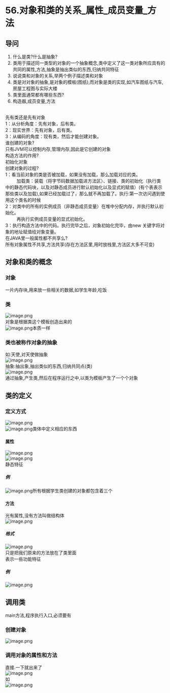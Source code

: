 # 56.对象和类的关系_属性_成员变量_方法

<a name="t2lWX"></a>
## 导问
1. 什么是类?什么是抽象?
  1. 类用于描述同一类型的对象的一个抽象概念,类中定义了这一类对象所应具有的共同的属性,方法,抽象是抽出类似的东西,归纳共同特征
2. 说说类和对象的关系,举两个例子描述类和对象
  1. 类是对对象的抽象,是对象的模板(图纸),而对象是类的实现,如汽车图纸与汽车,房屋工程图与实际大楼
3. 类里面通常都有哪些东西?
  1. 构造器,成员变量,方法


<br />先有类还是先有对象<br />1：从分析角度：先有对象，后有类。<br />2：现实世界：先有对象，后有类。<br />3：从编码的角度：现有类，然后才能创建对象。<br />谁创建的对象?<br />只有JVM可以控制内存,管理内存,因此是它创建的对象<br />构造方法的作用?<br />初始化对象<br />创建对象的过程?<br />1：看当前对象的类是否被加载，如果没有加载，那么加载对应的类。<br />         加载类：装载（将字节码数据加载进方法区）、链接、类的初始化（执行类中的静态代码块，以及对静态成员进行默认初始化以及显式的赋值）(有个表表示那些类以及加载),如果已经加载过了，那么就不再加载了。执行:第一次访问遇到使用这个类名的时候<br />2：对类中的所有的实例成员（非静态成员变量）在堆中分配内存，并执行默认初始化。<br />         再执行实例成员变量的显式初始化。<br />3：执行构造方法中的代码。执行完毕之后，对象初始化完毕，由new 关键字将对象的地址赋值给对象变量。<br />在JAVA里一般属性都不共享么?<br />所有对象属性不共享,方法共享(存在方法区里,用时放栈里,方法区大多不可变)


<a name="A4Xsb"></a>
## 对象和类的概念
<a name="SbWXN"></a>
### 对象
一片内存块,用来放一些相关的数据,如学生年龄,吃饭
<a name="KyjjG"></a>
### 类
![image.png](https://cdn.nlark.com/yuque/0/2019/png/349894/1559182304068-4ab642da-1b2a-47a3-9c5b-7c188c79c9b9.png#align=left&display=inline&height=59&name=image.png&originHeight=59&originWidth=449&size=40105&status=done&width=449)<br />对象是根据类这个模板创造出来的<br />![image.png](https://cdn.nlark.com/yuque/0/2019/png/349894/1559182360437-1fc1e551-05ad-41d6-8a9b-6cf374b96133.png#align=left&display=inline&height=73&name=image.png&originHeight=73&originWidth=453&size=45461&status=done&width=453)本质一样
<a name="Uhpr3"></a>
### 类也被称作对象的抽象
如:天使,对天使做抽象<br />![image.png](https://cdn.nlark.com/yuque/0/2019/png/349894/1559182455338-ec97c499-e372-4982-ae09-dd78d233ac09.png#align=left&display=inline&height=97&name=image.png&originHeight=97&originWidth=287&size=29231&status=done&width=287)<br />抽象:抽出象,抽出类似的东西,归纳共同点(类)<br />![image.png](https://cdn.nlark.com/yuque/0/2019/png/349894/1559182537600-51c28f29-3cc9-4e94-a9e1-304d3e6dbdff.png#align=left&display=inline&height=139&name=image.png&originHeight=139&originWidth=521&size=104603&status=done&width=521)<br />通过抽象,产生类,然后在程序运行之中,以类为模板产生了一个个对象

<a name="UNgHu"></a>
## 类的定义
<a name="cLAXL"></a>
### 定义方式
![image.png](https://cdn.nlark.com/yuque/0/2019/png/349894/1559182747956-345cb79b-59d5-4188-95cd-4b829e9a2ff3.png#align=left&display=inline&height=183&name=image.png&originHeight=183&originWidth=515&size=97844&status=done&width=515)<br />![image.png](https://cdn.nlark.com/yuque/0/2019/png/349894/1559182832645-a7c75651-ddbc-4bbc-a8f2-cdffed06abdd.png#align=left&display=inline&height=56&name=image.png&originHeight=56&originWidth=155&size=7501&status=done&width=155)类体中定义相应的东西
<a name="oHUSY"></a>
#### 属性
![image.png](https://cdn.nlark.com/yuque/0/2019/png/349894/1559182883389-4d79122d-2974-44b2-adae-4a2234f098c7.png#align=left&display=inline&height=32&name=image.png&originHeight=32&originWidth=226&size=13935&status=done&width=226)<br />![image.png](https://cdn.nlark.com/yuque/0/2019/png/349894/1559182896237-57f029b7-a811-4cab-9a73-19916784d8a8.png#align=left&display=inline&height=63&name=image.png&originHeight=63&originWidth=487&size=38161&status=done&width=487)<br />静态特征
<a name="6n4yo"></a>
##### 例
![image.png](https://cdn.nlark.com/yuque/0/2019/png/349894/1559182952901-44108582-eb03-45b8-8810-aadfa423acd4.png#align=left&display=inline&height=65&name=image.png&originHeight=65&originWidth=158&size=9692&status=done&width=158)所有根据学生类创建的对象都包含着三个
<a name="Euc03"></a>
#### 方法
光有属性,没有方法叫做结构体<br />![image.png](https://cdn.nlark.com/yuque/0/2019/png/349894/1559183020363-29ce2a84-bc4a-45d1-86f5-cfb4a8f593c1.png#align=left&display=inline&height=79&name=image.png&originHeight=79&originWidth=515&size=56203&status=done&width=515)
<a name="1caPd"></a>
##### 格式
![image.png](https://cdn.nlark.com/yuque/0/2019/png/349894/1559183036202-77810e90-e874-431c-9065-e8a4fa93741f.png#align=left&display=inline&height=79&name=image.png&originHeight=79&originWidth=347&size=14854&status=done&width=347)<br />只是把我们原来的方法放在了类里面<br />表示一些功能特征
<a name="iBZmN"></a>
##### 例
![image.png](https://cdn.nlark.com/yuque/0/2019/png/349894/1559183157857-a272fcf2-6f2e-4ad7-a5b9-a218aad13f3b.png#align=left&display=inline&height=212&name=image.png&originHeight=212&originWidth=275&size=35233&status=done&width=275)

<a name="OVyf3"></a>
## 调用类
main方法,程序执行入口,必须要有
<a name="T7Xzf"></a>
### 创建对象
![image.png](https://cdn.nlark.com/yuque/0/2019/png/349894/1559183256601-bb430a56-ce62-4c6d-b779-3ef624c44ea5.png#align=left&display=inline&height=270&name=image.png&originHeight=270&originWidth=264&size=53111&status=done&width=264)
<a name="zRyxx"></a>
### 调用对象的属性和方法
直接.一下就出来了<br />![image.png](https://cdn.nlark.com/yuque/0/2019/png/349894/1559183300097-979db772-170c-4b68-aa4d-f7b5fa670200.png#align=left&display=inline&height=163&name=image.png&originHeight=163&originWidth=206&size=43106&status=done&width=206)<br />如<br />![image.png](https://cdn.nlark.com/yuque/0/2019/png/349894/1559183322306-56ae6b0e-0ec2-4c4e-8782-9bfcf19fc4a9.png#align=left&display=inline&height=64&name=image.png&originHeight=64&originWidth=210&size=15604&status=done&width=210)

